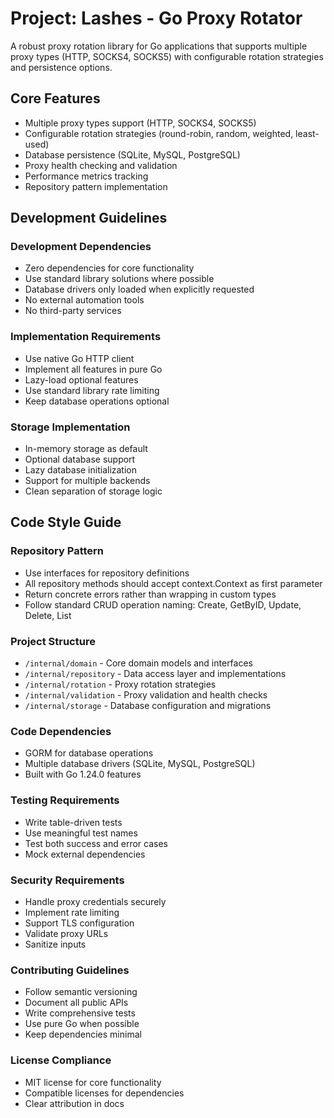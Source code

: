 # Project: Lashes - Go Proxy Rotator

A robust proxy rotation library for Go applications that supports multiple proxy types (HTTP, SOCKS4, SOCKS5) with configurable rotation strategies and persistence options.

## Core Features

- Multiple proxy types support (HTTP, SOCKS4, SOCKS5)
- Configurable rotation strategies (round-robin, random, weighted, least-used)
- Database persistence (SQLite, MySQL, PostgreSQL)
- Proxy health checking and validation
- Performance metrics tracking
- Repository pattern implementation

## Development Guidelines

### Development Dependencies

- Zero dependencies for core functionality
- Use standard library solutions where possible
- Database drivers only loaded when explicitly requested
- No external automation tools
- No third-party services

### Implementation Requirements

- Use native Go HTTP client
- Implement all features in pure Go
- Lazy-load optional features
- Use standard library rate limiting
- Keep database operations optional

### Storage Implementation

- In-memory storage as default
- Optional database support
- Lazy database initialization
- Support for multiple backends
- Clean separation of storage logic

## Code Style Guide

### Repository Pattern

- Use interfaces for repository definitions
- All repository methods should accept context.Context as first parameter
- Return concrete errors rather than wrapping in custom types
- Follow standard CRUD operation naming: Create, GetByID, Update, Delete, List

### Project Structure

- `/internal/domain` - Core domain models and interfaces
- `/internal/repository` - Data access layer and implementations
- `/internal/rotation` - Proxy rotation strategies
- `/internal/validation` - Proxy validation and health checks
- `/internal/storage` - Database configuration and migrations

### Code Dependencies

- GORM for database operations
- Multiple database drivers (SQLite, MySQL, PostgreSQL)
- Built with Go 1.24.0 features

### Testing Requirements

- Write table-driven tests
- Use meaningful test names
- Test both success and error cases
- Mock external dependencies

### Security Requirements

- Handle proxy credentials securely
- Implement rate limiting
- Support TLS configuration
- Validate proxy URLs
- Sanitize inputs

### Contributing Guidelines

- Follow semantic versioning
- Document all public APIs
- Write comprehensive tests
- Use pure Go when possible
- Keep dependencies minimal

### License Compliance

- MIT license for core functionality
- Compatible licenses for dependencies
- Clear attribution in docs
